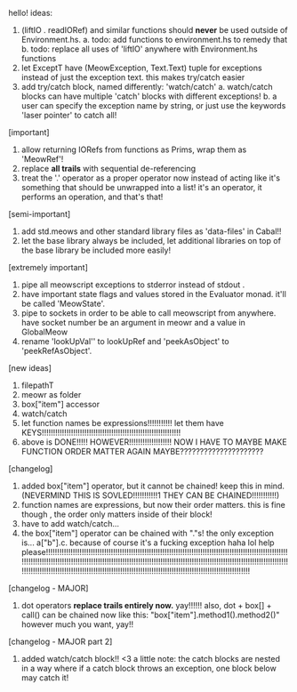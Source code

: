 hello!
ideas:

1. (liftIO . readIORef) and similar functions should **never** be used outside of Environment.hs.
	a. todo: add functions to environment.hs to remedy that
	b. todo: replace all uses of 'liftIO' anywhere with Environment.hs functions
2. let ExceptT have (MeowException, Text.Text) tuple for exceptions instead of just the exception text. this makes try/catch easier
3. add try/catch block, named differently: 'watch/catch'
	a. watch/catch blocks can have multiple 'catch' blocks with different exceptions!
	b. a user can specify the exception name by string, or just use the keywords 'laser pointer' to catch all!

[important]
1. allow returning IORefs from functions as Prims, wrap them as 'MeowRef'!
2. replace **all trails** with sequential de-referencing
3. treat the '.' operator as a proper operator now instead of acting like it's something that should be unwrapped into a list! it's an operator, it performs an operation, and that's that!

[semi-important]
1. add std.meows and other standard library files as 'data-files' in Cabal!!
2. let the base library always be included, let additional libraries on top of the base library be included more easily!

[extremely important]
1. pipe all meowscript exceptions to stderror instead of stdout .
2. have important state flags and values stored in the Evaluator monad. it'll be called 'MeowState'.
3. pipe to sockets in order to be able to call meowscript from anywhere. have socket number be an argument in meowr and a value in GlobalMeow
4. rename 'lookUpVal'' to lookUpRef and 'peekAsObject' to 'peekRefAsObject'.


[new ideas]
1. filepathT
2. meowr as folder
3. box["item"] accessor
4. watch/catch
5. let function names be expressions!!!!!!!!!!! let them have KEYS!!!!!!!!!!!!!!!!!!!!!!!!!!!!!!!!!!!!!!!!!!!!!!!!!!!!!!!!!!!!!!
6. above is DONE!!!!! HOWEVER!!!!!!!!!!!!!!!!!!! NOW I HAVE TO MAYBE MAKE FUNCTION ORDER MATTER AGAIN MAYBE?????????????????????


[changelog]
1. added box["item"] operator, but it cannot be chained! keep this in mind. (NEVERMIND THIS IS SOVLED!!!!!!!!!!!1 THEY CAN BE CHAINED!!!!!!!!!!!) 
2. function names are expressions, but now their order matters. this is fine though , the order only matters inside of their block!
3. have to add watch/catch...
4. the box["item"] operator can be chained with "."s! the only exception is... a["b"].c. because of course it's a fucking exception haha lol help please!!!!!!!!!!!!!!!!!!!!!!!!!!!!!!!!!!!!!!!!!!!!!!!!!!!!!!!!!!!!!!!!!!!!!!!!!!!!!!!!!!!!!!!!!!!!!!!!!!!!!!!!!!!!!!!!!!!!!!!!!!!!!!!!!!!!!!!!!!!!!!!!!!!!!!!!!!!!!!!!!!!!!!!!!!!!!!!!!!!!!!!!!!!!!!!!!!!!!!!!!!!!!!!!!!!!!!!!!!!!!!!!!!!!!!!!!!!!!!!!!!!!!!!!!!!!!!!!!!!!!!!!!!!!!!!!!!!!!!!!!!!!!!!!!!!!!!!!!!!!!!!!!!!!!!!!!!!!!!!!!!!!!!!!!

[changelog - MAJOR]
1. dot operators **replace trails entirely now.** yay!!!!!! also, dot + box[] + call() can be chained now like this: "box["item"].method1().method2()" however much you want, yay!!


[changelog - MAJOR part 2]
1. added watch/catch block!! <3 a little note: the catch blocks are nested in a way where if a catch block throws an exception, one block below may catch it!
